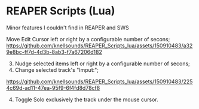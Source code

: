 # REAPER Scripts (Lua)
Minor features I couldn't find in REAPER and SWS

Move Edit Cursor left or right by a configurable number of secons;
https://github.com/knellsounds/REAPER_Scripts_lua/assets/150910483/a329e8bc-ff7d-4d3b-8ab3-f7a67206d182


3. Nudge selected items left or right by a configurable number of secons;
4. Change selected track's "Imput:";

https://github.com/knellsounds/REAPER_Scripts_lua/assets/150910483/2254c69d-ad11-47ea-95f9-6f4fd8d78cf8

4. Toggle Solo exclusively the track under the mouse cursor.


